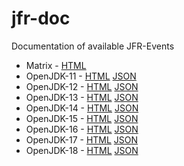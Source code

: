 # jfr-doc

Documentation of available JFR-Events

* Matrix - [HTML](https://bestsolution-at.github.io/jfr-doc/openjdk-matrix.html)
* OpenJDK-11 - [HTML](https://bestsolution-at.github.io/jfr-doc/openjdk-11.html) [JSON](https://bestsolution-at.github.io/jfr-doc/openjdk-11.json)
* OpenJDK-12 - [HTML](https://bestsolution-at.github.io/jfr-doc/openjdk-12.html) [JSON](https://bestsolution-at.github.io/jfr-doc/openjdk-12.json)
* OpenJDK-13 - [HTML](https://bestsolution-at.github.io/jfr-doc/openjdk-13.html) [JSON](https://bestsolution-at.github.io/jfr-doc/openjdk-13.json)
* OpenJDK-14 - [HTML](https://bestsolution-at.github.io/jfr-doc/openjdk-14.html) [JSON](https://bestsolution-at.github.io/jfr-doc/openjdk-14.json)
* OpenJDK-15 - [HTML](https://bestsolution-at.github.io/jfr-doc/openjdk-15.html) [JSON](https://bestsolution-at.github.io/jfr-doc/openjdk-15.json)
* OpenJDK-16 - [HTML](https://bestsolution-at.github.io/jfr-doc/openjdk-16.html) [JSON](https://bestsolution-at.github.io/jfr-doc/openjdk-16.json)
* OpenJDK-17 - [HTML](https://bestsolution-at.github.io/jfr-doc/openjdk-17.html) [JSON](https://bestsolution-at.github.io/jfr-doc/openjdk-17.json)
* OpenJDK-18 - [HTML](https://bestsolution-at.github.io/jfr-doc/openjdk-18.html) [JSON](https://bestsolution-at.github.io/jfr-doc/openjdk-18.json)

